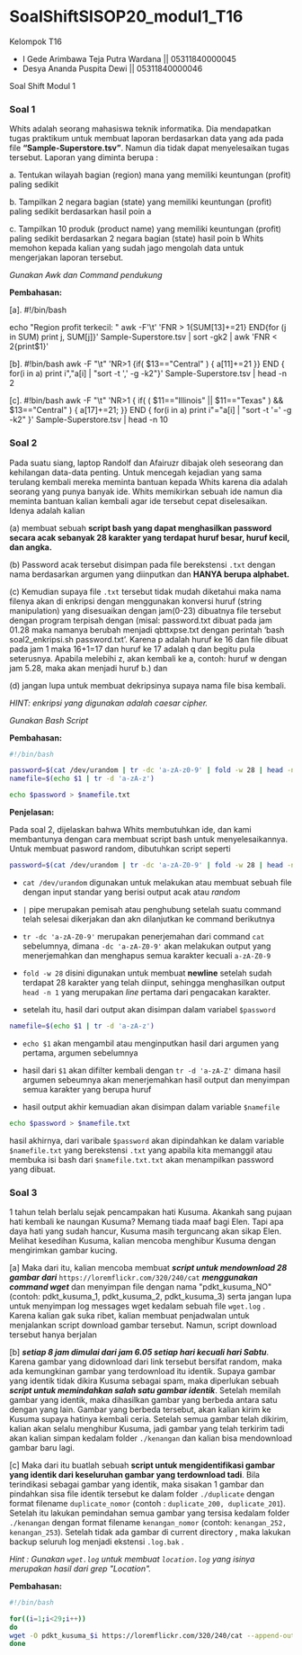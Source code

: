 # SoalShiftSISOP20_modul1_T16

Kelompok T16
   - I Gede Arimbawa Teja Putra Wardana || 05311840000045
   - Desya Ananda Puspita Dewi || 05311840000046
   
Soal Shift Modul 1

### Soal 1

Whits adalah seorang mahasiswa teknik informatika. Dia mendapatkan tugas praktikum untuk membuat laporan berdasarkan data yang ada pada file __“Sample-Superstore.tsv”__. Namun dia tidak dapat menyelesaikan tugas tersebut. Laporan yang diminta berupa : 

a. Tentukan wilayah bagian (region) mana yang memiliki keuntungan (profit) paling sedikit 

b. Tampilkan 2 negara bagian (state) yang memiliki keuntungan (profit) paling sedikit berdasarkan hasil poin a 

c. Tampilkan 10 produk (product name) yang memiliki keuntungan (profit) paling sedikit berdasarkan 2 negara bagian (state) hasil poin b Whits memohon kepada kalian yang sudah jago mengolah data untuk mengerjakan laporan tersebut. 

*Gunakan Awk dan Command pendukung*

**Pembahasan:**

[a]. #!/bin/bash

echo "Region profit terkecil: "
awk -F'\t' 'FNR > 1{SUM[$13] +=$21} END{for (j in SUM) print j, SUM[j]}' Sample-Superstore.tsv | sort -gk2 | awk 'FNR < 2{print$1}'

[b]. #!bin/bash
awk -F "\t" 'NR>1 {if( $13=="Central" ) { a[$11]+=$21 }} END { for(i in a) print i","a[i] | "sort -t ',' -g -k2"}' Sample-Superstore.tsv | head -n 2

[c]. #!bin/bash
awk -F "\t" 'NR>1 { if( ( $11=="Illinois" || $11=="Texas" ) && $13=="Central" ) { a[$17]+=$21; }} END { for(i in a) print i"="a[i] | "sort -t '=' -g -k2" }' Sample-Superstore.tsv | head -n 10


### Soal 2

Pada suatu siang, laptop Randolf dan Afairuzr dibajak oleh seseorang dan kehilangan data-data penting. Untuk mencegah kejadian yang sama terulang kembali mereka meminta bantuan kepada Whits karena dia adalah seorang yang punya banyak ide. Whits memikirkan sebuah ide namun dia meminta bantuan kalian kembali agar ide tersebut cepat diselesaikan. Idenya adalah kalian 

(a) membuat sebuah __script bash yang dapat menghasilkan password secara acak sebanyak 28 karakter yang terdapat huruf besar, huruf kecil, dan angka.__ 

(b) Password acak tersebut disimpan pada file berekstensi `.txt` dengan nama berdasarkan argumen yang diinputkan dan __HANYA berupa alphabet.__ 

(c) Kemudian supaya file `.txt` tersebut tidak mudah diketahui maka nama filenya akan di enkripsi dengan menggunakan konversi huruf (string manipulation) yang disesuaikan dengan jam(0-23) dibuatnya file tersebut dengan program terpisah dengan (misal: password.txt dibuat pada jam 01.28 maka namanya berubah menjadi qbttxpse.txt dengan perintah ‘bash soal2_enkripsi.sh password.txt’. Karena p adalah huruf ke 16 dan file dibuat pada jam 1 maka 16+1=17 dan huruf ke 17 adalah q dan begitu pula seterusnya. Apabila melebihi z, akan kembali ke a, contoh: huruf w dengan jam 5.28, maka akan menjadi huruf b.) dan 

(d) jangan lupa untuk membuat dekripsinya supaya nama file bisa kembali. 

_HINT: enkripsi yang digunakan adalah caesar cipher._

*Gunakan Bash Script*

**Pembahasan:**

```bash
#!/bin/bash

password=$(cat /dev/urandom | tr -dc 'a-zA-z0-9' | fold -w 28 | head -n 1)
namefile=$(echo $1 | tr -d 'a-zA-z')

echo $password > $namefile.txt
```

__Penjelasan:__

Pada soal 2, dijelaskan bahwa Whits membutuhkan ide, dan kami membantunya dengan cara membuat script bash untuk menyelesaikannya. Untuk membuat pasword random, dibutuhkan script seperti

```bash
password=$(cat /dev/urandom | tr -dc 'a-zA-Z0-9' | fold -w 28 | head -n 1)
```

- `cat /dev/urandom` digunakan untuk melakukan atau membuat sebuah file dengan input standar yang berisi output acak atau _random_

- ` | ` pipe merupakan pemisah atau penghubung setelah suatu command telah selesai dikerjakan dan akn dilanjutkan ke command berikutnya

- `tr -dc 'a-zA-Z0-9'` merupakan penerjemahan dari command `cat` sebelumnya, dimana `-dc 'a-zA-Z0-9'` akan melakukan output yang menerjemahkan dan menghapus semua karakter kecuali `a-zA-Z0-9`

- `fold -w 28` disini digunakan untuk membuat __newline__ setelah sudah terdapat 28 karakter yang telah diinput, sehingga menghasilkan output `head -n 1` yang merupakan _line_ pertama dari pengacakan karakter.

- setelah itu, hasil dari output akan disimpan dalam variabel `$password`

```bash
namefile=$(echo $1 | tr -d 'a-zA-z')
```

- `echo $1` akan mengambil atau menginputkan hasil dari argumen yang pertama, argumen sebelumnya

- hasil dari `$1` akan difilter kembali dengan `tr -d 'a-zA-Z'` dimana hasil argumen sebeumnya akan menerjemahkan hasil output dan menyimpan semua karakter yang berupa huruf

- hasil output akhir kemuadian akan disimpan dalam variable `$namefile`

```bash
echo $password > $namefile.txt
```
hasil akhirnya, dari varibale `$password` akan dipindahkan ke dalam variable `$namefile.txt` yang berekstensi `.txt` yang apabila kita memanggil atau membuka isi bash dari `$namefile.txt.txt` akan menampilkan password yang dibuat.

### Soal 3

1 tahun telah berlalu sejak pencampakan hati Kusuma. Akankah sang pujaan hati kembali ke naungan Kusuma? Memang tiada maaf bagi Elen. Tapi apa daya hati yang sudah hancur, Kusuma masih terguncang akan sikap Elen. Melihat kesedihan Kusuma, kalian mencoba menghibur Kusuma dengan mengirimkan gambar kucing. 

[a]  Maka dari itu, kalian mencoba membuat ***script untuk mendownload 28 gambar dari*** ` https://loremflickr.com/320/240/cat ` ***menggunakan command  wget*** dan menyimpan file dengan nama "pdkt_kusuma_NO" (contoh: pdkt_kusuma_1, pdkt_kusuma_2, pdkt_kusuma_3) serta jangan lupa untuk menyimpan log messages wget kedalam sebuah file `wget.log` . Karena kalian gak suka ribet, kalian membuat penjadwalan untuk menjalankan script download gambar tersebut. Namun, script download tersebut hanya berjalan

[b]  ***setiap 8 jam dimulai dari jam 6.05 setiap hari kecuali hari Sabtu***. Karena gambar yang didownload dari link tersebut bersifat random, maka ada kemungkinan gambar yang terdownload itu identik. Supaya gambar yang identik tidak dikira Kusuma sebagai spam, maka diperlukan sebuah ***script untuk memindahkan salah satu gambar identik***. Setelah memilah gambar yang identik, maka dihasilkan gambar yang berbeda antara satu dengan yang lain. Gambar yang berbeda tersebut, akan kalian kirim ke Kusuma supaya hatinya kembali ceria. Setelah semua gambar telah dikirim, kalian akan selalu menghibur Kusuma, jadi gambar yang telah terkirim tadi akan kalian simpan kedalam folder `./kenangan` dan kalian bisa mendownload gambar baru lagi. 

[c]  Maka dari itu buatlah sebuah **script untuk mengidentifikasi gambar yang identik dari keseluruhan gambar yang terdownload tadi**. Bila terindikasi sebagai gambar yang identik, maka sisakan 1 gambar dan pindahkan sisa file identik tersebut ke dalam folder `./duplicate` dengan format filename `duplicate_nomor` (contoh : `duplicate_200, duplicate_201`). Setelah itu lakukan pemindahan semua gambar yang tersisa kedalam folder `./kenangan` dengan format filename `kenangan_nomor` (contoh: `kenangan_252, kenangan_253`). Setelah tidak ada gambar di  current directory  , maka lakukan backup seluruh log menjadi ekstensi `.log.bak` . 

_Hint : Gunakan `wget.log` untuk membuat `location.log` yang isinya merupakan hasil dari grep "Location"._

**Pembahasan:**

```bash
#!/bin/bash

for((i=1;i<29;i++))
do
wget -O pdkt_kusuma_$i https://loremflickr.com/320/240/cat --append-output wget.log >> wget.log
done
```
